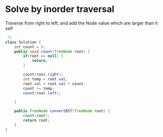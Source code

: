 <h1>Solve by inorder traversal</h1>

<p>Traverse from right to left, and  add the Node value which are larger than it self</p>

```java
 */
class Solution {
    int count = 0;
    public void count(TreeNode root) {
        if(root == null) {
            return;
        }

        count(root.right);
        int temp = root.val;
        root.val = root.val + count;
        count += temp;
        count(root.left);

    }

    public TreeNode convertBST(TreeNode root) {
        count(root);
        return root;
    }
}
```
